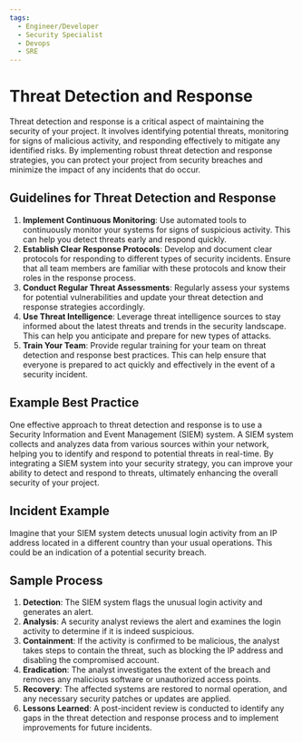 ```yaml
---
tags:
  - Engineer/Developer
  - Security Specialist
  - Devops
  - SRE
---
```


# Threat Detection and Response

Threat detection and response is a critical aspect of maintaining the security of your project. It involves identifying potential threats, monitoring for signs of malicious activity, and responding effectively to mitigate any identified risks. By implementing robust threat detection and response strategies, you can protect your project from security breaches and minimize the impact of any incidents that do occur.

## Guidelines for Threat Detection and Response

1. **Implement Continuous Monitoring**: Use automated tools to continuously monitor your systems for signs of suspicious activity. This can help you detect threats early and respond quickly.
2. **Establish Clear Response Protocols**: Develop and document clear protocols for responding to different types of security incidents. Ensure that all team members are familiar with these protocols and know their roles in the response process.
3. **Conduct Regular Threat Assessments**: Regularly assess your systems for potential vulnerabilities and update your threat detection and response strategies accordingly.
4. **Use Threat Intelligence**: Leverage threat intelligence sources to stay informed about the latest threats and trends in the security landscape. This can help you anticipate and prepare for new types of attacks.
5. **Train Your Team**: Provide regular training for your team on threat detection and response best practices. This can help ensure that everyone is prepared to act quickly and effectively in the event of a security incident.

## Example Best Practice

One effective approach to threat detection and response is to use a Security Information and Event Management (SIEM) system. A SIEM system collects and analyzes data from various sources within your network, helping you to identify and respond to potential threats in real-time. By integrating a SIEM system into your security strategy, you can improve your ability to detect and respond to threats, ultimately enhancing the overall security of your project.

## Incident Example

Imagine that your SIEM system detects unusual login activity from an IP address located in a different country than your usual operations. This could be an indication of a potential security breach.

## Sample Process

1. **Detection**: The SIEM system flags the unusual login activity and generates an alert.
2. **Analysis**: A security analyst reviews the alert and examines the login activity to determine if it is indeed suspicious.
3. **Containment**: If the activity is confirmed to be malicious, the analyst takes steps to contain the threat, such as blocking the IP address and disabling the compromised account.
4. **Eradication**: The analyst investigates the extent of the breach and removes any malicious software or unauthorized access points.
5. **Recovery**: The affected systems are restored to normal operation, and any necessary security patches or updates are applied.
6. **Lessons Learned**: A post-incident review is conducted to identify any gaps in the threat detection and response process and to implement improvements for future incidents.
